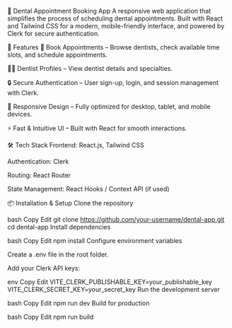 🦷 Dental Appointment Booking App
A responsive web application that simplifies the process of scheduling dental appointments. Built with React and Tailwind CSS for a modern, mobile-friendly interface, and powered by Clerk for secure authentication.

🚀 Features
📅 Book Appointments – Browse dentists, check available time slots, and schedule appointments.

👨‍⚕️ Dentist Profiles – View dentist details and specialties.

🔒 Secure Authentication – User sign-up, login, and session management with Clerk.

📱 Responsive Design – Fully optimized for desktop, tablet, and mobile devices.

⚡ Fast & Intuitive UI – Built with React for smooth interactions.

🛠️ Tech Stack
Frontend: React.js, Tailwind CSS

Authentication: Clerk

Routing: React Router

State Management: React Hooks / Context API (if used)

📦 Installation & Setup
Clone the repository

bash
Copy
Edit
git clone https://github.com/your-username/dental-app.git
cd dental-app
Install dependencies

bash
Copy
Edit
npm install
Configure environment variables

Create a .env file in the root folder.

Add your Clerk API keys:

env
Copy
Edit
VITE_CLERK_PUBLISHABLE_KEY=your_publishable_key
VITE_CLERK_SECRET_KEY=your_secret_key
Run the development server

bash
Copy
Edit
npm run dev
Build for production

bash
Copy
Edit
npm run build

